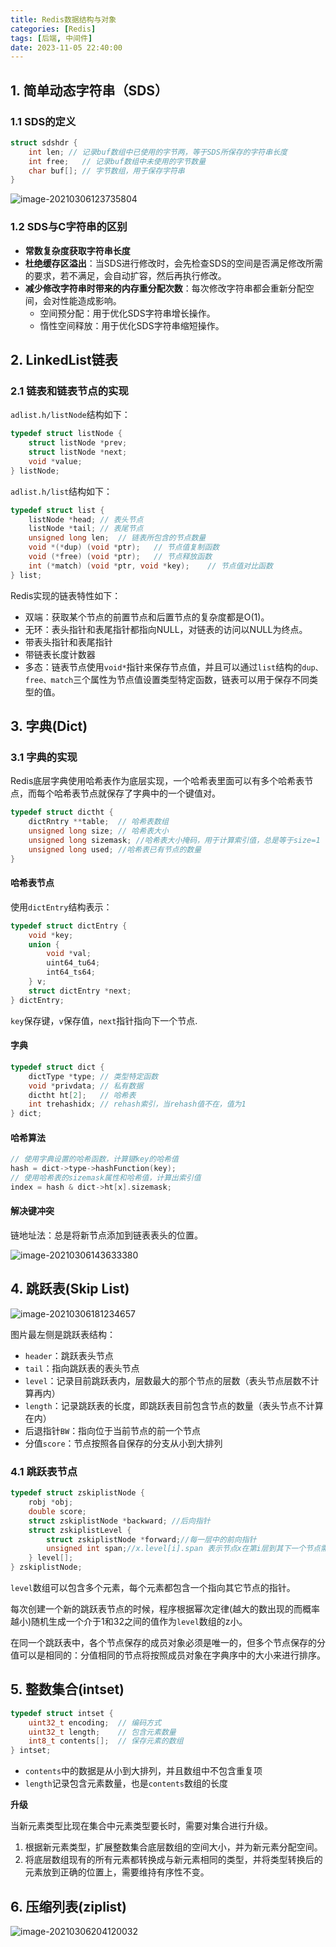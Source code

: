 ```yaml
---
title: Redis数据结构与对象
categories: [Redis]
tags: [后端, 中间件]
date: 2023-11-05 22:40:00
---
```


## 1. 简单动态字符串（SDS）

### 1.1 SDS的定义

```c++
struct sdshdr {
    int len; // 记录buf数组中已使用的字节两，等于SDS所保存的字符串长度
    int free;	// 记录buf数组中未使用的字节数量
    char buf[]; // 字节数组，用于保存字符串
}
```

![image-20210306123735804](./assets/2dnSaYf8ELbZwvJ.png)

### 1.2 SDS与C字符串的区别

- **常数复杂度获取字符串长度**
- **杜绝缓存区溢出**：当SDS进行修改时，会先检查SDS的空间是否满足修改所需的要求，若不满足，会自动扩容，然后再执行修改。
- **减少修改字符串时带来的内存重分配次数**：每次修改字符串都会重新分配空间，会对性能造成影响。
  - 空间预分配：用于优化SDS字符串增长操作。
  - 惰性空间释放：用于优化SDS字符串缩短操作。

## 2. LinkedList链表

### 2.1 链表和链表节点的实现

`adlist.h/listNode`结构如下：

```c
typedef struct listNode {
    struct listNode *prev;
    struct listNode *next;
    void *value;
} listNode;
```

`adlist.h/list`结构如下：

```c
typedef struct list {
    listNode *head;	// 表头节点
    listNode *tail;	// 表尾节点
    unsigned long len;	// 链表所包含的节点数量
    void *(*dup) (void *ptr);	// 节点值复制函数
    void (*free) (void *ptr);	// 节点释放函数
    int (*match) (void *ptr, void *key);	// 节点值对比函数
} list;
```

Redis实现的链表特性如下：

- 双端：获取某个节点的前置节点和后置节点的复杂度都是O(1)。
- 无环：表头指针和表尾指针都指向NULL，对链表的访问以NULL为终点。
- 带表头指针和表尾指针
- 带链表长度计数器
- 多态：链表节点使用`void*`指针来保存节点值，并且可以通过`list`结构的`dup、free、match`三个属性为节点值设置类型特定函数，链表可以用于保存不同类型的值。

## 3. 字典(Dict)

### 3.1 字典的实现

Redis底层字典使用哈希表作为底层实现，一个哈希表里面可以有多个哈希表节点，而每个哈希表节点就保存了字典中的一个键值对。

```c
typedef struct dictht {
    dictRntry **table;	// 哈希表数组
    unsigned long size;	// 哈希表大小
    unsigned long sizemask; //哈希表大小掩码，用于计算索引值，总是等于size=1
    unsigned long used;	//哈希表已有节点的数量
}
```

#### 哈希表节点

使用`dictEntry`结构表示：

```c
typedef struct dictEntry {
    void *key;
    union {
        void *val;
        uint64_tu64;
        int64_ts64;
    } v;
    struct dictEntry *next;
} dictEntry;
```

`key`保存键，`v`保存值，`next`指针指向下一个节点.

#### 字典

```c
typedef struct dict {
    dictType *type;	// 类型特定函数
    void *privdata;	// 私有数据
    dictht ht[2];	// 哈希表
    int trehashidx; // rehash索引，当rehash值不在，值为1
} dict;
```

#### 哈希算法

```c
// 使用字典设置的哈希函数，计算键key的哈希值
hash = dict->type->hashFunction(key);
// 使用哈希表的sizemask属性和哈希值，计算出索引值
index = hash & dict->ht[x].sizemask;
```

#### 解决键冲突

链地址法：总是将新节点添加到链表表头的位置。

![image-20210306143633380](./assets/oJ8tYES64POIUGk.png)

## 4. 跳跃表(Skip List)

![image-20210306181234657](./assets/dTis4hCSugZoXyn.png)

图片最左侧是跳跃表结构：

- `header`：跳跃表头节点
- `tail`：指向跳跃表的表头节点
- `level`：记录目前跳跃表内，层数最大的那个节点的层数（表头节点层数不计算再内）
- `length`：记录跳跃表的长度，即跳跃表目前包含节点的数量（表头节点不计算在内）
- 后退指针`BW`：指向位于当前节点的前一个节点
- 分值`score`：节点按照各自保存的分支从小到大排列

### 4.1 跳跃表节点

```c
typedef struct zskiplistNode {
    robj *obj;
    double score;
    struct zskiplistNode *backward; //后向指针
    struct zskiplistLevel {
        struct zskiplistNode *forward;//每一层中的前向指针
        unsigned int span;//x.level[i].span 表示节点x在第i层到其下一个节点需跳过的节点数。注：两个相邻节点span为1
    } level[];
} zskiplistNode;
```

`level`数组可以包含多个元素，每个元素都包含一个指向其它节点的指针。

每次创建一个新的跳跃表节点的时候，程序根据幂次定律(越大的数出现的而概率越小)随机生成一个介于1和32之间的值作为`level`数组的z小。

在同一个跳跃表中，各个节点保存的成员对象必须是唯一的，但多个节点保存的分值可以是相同的：分值相同的节点将按照成员对象在字典序中的大小来进行排序。

## 5. 整数集合(intset)

```c
typedef struct intset {
    uint32_t encoding;	// 编码方式
    uint32_t length;	// 包含元素数量
    int8_t contents[];	// 保存元素的数组
} intset;
```

- `contents`中的数据是从小到大排列，并且数组中不包含重复项
- `length`记录包含元素数量，也是`contents`数组的长度

**升级**

当新元素类型比现在集合中元素类型要长时，需要对集合进行升级。

1. 根据新元素类型，扩展整数集合底层数组的空间大小，并为新元素分配空间。
2. 将底层数组现有的所有元素都转换成与新元素相同的类型，并将类型转换后的元素放到正确的位置上，需要维持有序性不变。

## 6. 压缩列表(ziplist)

![image-20210306204120032](./assets/E1YPyZ5Tjpk8CIH.png)